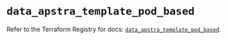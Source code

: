 # `data_apstra_template_pod_based`

Refer to the Terraform Registry for docs: [`data_apstra_template_pod_based`](https://registry.terraform.io/providers/juniper/apstra/0.94.0/docs/data-sources/template_pod_based).
